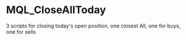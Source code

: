 # MQL_CloseAllToday
3 scripts for closing today's open position, one closest All, one for buys, one for sells
